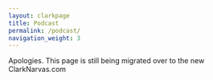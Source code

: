```yaml
---
layout: clarkpage
title: Podcast
permalink: /podcast/
navigation_weight: 3
---
```


Apologies. This page is still being migrated over to the new ClarkNarvas.com

